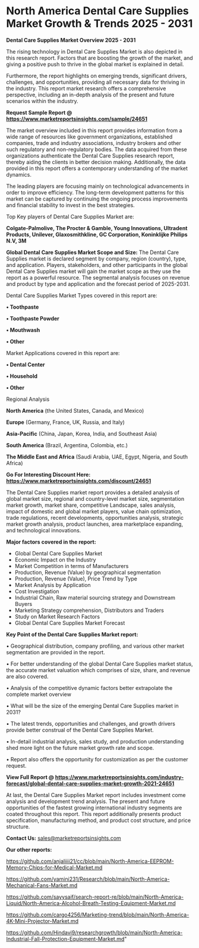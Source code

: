 # North America Dental Care Supplies Market Growth & Trends 2025 - 2031

<Strong> Dental Care Supplies Market Overview 2025 - 2031</strong>

The rising technology in Dental Care Supplies Market is also depicted in this research report. Factors that are boosting the growth of the market, and giving a positive push to thrive in the global market is explained in detail.

Furthermore, the report highlights on emerging trends, significant drivers, challenges, and opportunities, providing all necessary data for thriving in the industry. This report market research offers a comprehensive perspective, including an in-depth analysis of the present and future scenarios within the industry.

<strong>Request Sample Report @ <a href=https://www.marketreportsinsights.com/sample/24651>https://www.marketreportsinsights.com/sample/24651</a></strong>

The market overview included in this report provides information from a wide range of resources like government organizations, established companies, trade and industry associations, industry brokers and other such regulatory and non-regulatory bodies. The data acquired from these organizations authenticate the Dental Care Supplies research report, thereby aiding the clients in better decision making. Additionally, the data provided in this report offers a contemporary understanding of the market dynamics.

The leading players are focusing mainly on technological advancements in order to improve efficiency. The long-term development patterns for this market can be captured by continuing the ongoing process improvements and financial stability to invest in the best strategies.

Top Key players of Dental Care Supplies Market are:

<strong>Colgate-Palmolive, The Procter & Gamble, Young Innovations, Ultradent Products, Unilever, Glaxosmithkline, GC Corporation, Koninklijke Philips N.V, 3M</strong>

<strong><b>Global Dental Care Supplies Market Scope and Size:</b></strong>
The Dental Care Supplies market is declared segment by company, region (country), type, and application. Players, stakeholders, and other participants in the global Dental Care Supplies market will gain the market scope as they use the report as a powerful resource. The segmental analysis focuses on revenue and product by type and application and the forecast period of 2025-2031.

Dental Care Supplies Market Types covered in this report are:

<strong>• Toothpaste

• Toothpaste Powder

• Mouthwash

• Other</strong>

Market Applications covered in this report are:

<strong>• Dental Center

• Household

• Other</strong> 

Regional Analysis

<strong>North America</strong> (the United States, Canada, and Mexico)

<strong>Europe</strong> (Germany, France, UK, Russia, and Italy)

<strong>Asia-Pacific</strong> (China, Japan, Korea, India, and Southeast Asia)

<strong>South America</strong> (Brazil, Argentina, Colombia, etc.)

<strong>The Middle East and Africa</strong> (Saudi Arabia, UAE, Egypt, Nigeria, and South Africa)

<strong>Go For Interesting Discount Here: <a href=https://www.marketreportsinsights.com/discount/24651>https://www.marketreportsinsights.com/discount/24651</a></strong>

The Dental Care Supplies market report provides a detailed analysis of global market size, regional and country-level market size, segmentation market growth, market share, competitive Landscape, sales analysis, impact of domestic and global market players, value chain optimization, trade regulations, recent developments, opportunities analysis, strategic market growth analysis, product launches, area marketplace expanding, and technological innovations.

<strong><b>Major factors covered in the report:</b></strong>
<ul>
  <li>Global Dental Care Supplies Market </li>
  <li>Economic Impact on the Industry</li>
  <li>Market Competition in terms of Manufacturers</li>
  <li>Production, Revenue (Value) by geographical segmentation</li>
  <li>Production, Revenue (Value), Price Trend by Type</li>
  <li>Market Analysis by Application</li>
  <li>Cost Investigation</li>
  <li>Industrial Chain, Raw material sourcing strategy and Downstream Buyers</li>
  <li>Marketing Strategy comprehension, Distributors and Traders</li>
  <li>Study on Market Research Factors</li>
  <li>Global Dental Care Supplies Market Forecast</li>
</ul>

<strong><b>Key Point of the Dental Care Supplies Market report:</b></strong>

• Geographical distribution, company profiling, and various other market segmentation are provided in the report.

• For better understanding of the global Dental Care Supplies market status, the accurate market valuation which comprises of size, share, and revenue are also covered.

• Analysis of the competitive dynamic factors better extrapolate the complete market overview

• What will be the size of the emerging Dental Care Supplies market in 2031?

• The latest trends, opportunities and challenges, and growth drivers provide better construal of the Dental Care Supplies Market.

• In-detail industrial analysis, sales study, and production understanding shed more light on the future market growth rate and scope.

• Report also offers the opportunity for customization as per the customer request.

<strong><b>View Full Report @ <a href=https://www.marketreportsinsights.com/industry-forecast/global-dental-care-supplies-market-growth-2021-24651>https://www.marketreportsinsights.com/industry-forecast/global-dental-care-supplies-market-growth-2021-24651</a></b></strong>


At last, the Dental Care Supplies Market report includes investment come analysis and development trend analysis. The present and future opportunities of the fastest growing international industry segments are coated throughout this report. This report additionally presents product specification, manufacturing method, and product cost structure, and price structure.

<strong>Contact Us:</strong>
sales@marketreportsinsights.com

<strong>Our other reports:</strong>

<a href=https://github.com/anjaliiii21/cc/blob/main/North-America-EEPROM-Memory-Chips-for-Medical-Market.md>https://github.com/anjaliiii21/cc/blob/main/North-America-EEPROM-Memory-Chips-for-Medical-Market.md</a>

<a href=https://github.com/yamini231/Research/blob/main/North-America-Mechanical-Fans-Market.md>https://github.com/yamini231/Research/blob/main/North-America-Mechanical-Fans-Market.md</a>

<a href=https://github.com/sayysaif/search-report-re/blob/main/North-America-Liquid/North-America-Alcohol-Breath-Testing-Equipment-Market.md>https://github.com/sayysaif/search-report-re/blob/main/North-America-Liquid/North-America-Alcohol-Breath-Testing-Equipment-Market.md</a>

<a href=https://github.com/cargo4256/Marketing-trend/blob/main/North-America-4K-Mini-Projector-Market.md>https://github.com/cargo4256/Marketing-trend/blob/main/North-America-4K-Mini-Projector-Market.md</a>

<a href=https://github.com/Hindavi9/researchgrowth/blob/main/North-America-Industrial-Fall-Protection-Equipment-Market.md>https://github.com/Hindavi9/researchgrowth/blob/main/North-America-Industrial-Fall-Protection-Equipment-Market.md</a>"
